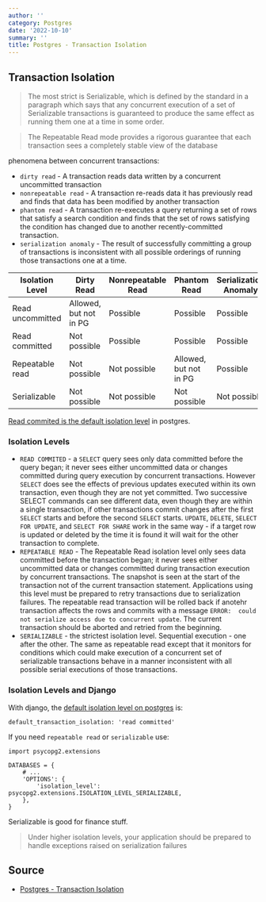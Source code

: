 ```yaml
---
author: ''
category: Postgres
date: '2022-10-10'
summary: ''
title: Postgres - Transaction Isolation
---
```


## Transaction Isolation

> The most strict is Serializable, which is defined by the standard in a paragraph which says that any concurrent execution of a set of Serializable transactions is guaranteed to produce the same effect as running them one at a time in some order.

> The Repeatable Read mode provides a rigorous guarantee that each transaction sees a completely stable view of the database

phenomena between concurrent transactions:

* `dirty read` - A transaction reads data written by a concurrent uncommitted transaction
* `nonrepeatable read` - A transaction re-reads data it has previously read and finds that data has been modified by another transaction
* `phantom read` - A transaction re-executes a query returning a set of rows that satisfy a search condition and finds that the set of rows satisfying the condition has changed due to another recently-committed transaction.
* `serialization anomaly` - The result of successfully committing a group of transactions is inconsistent with all possible orderings of running those transactions one at a time.

| Isolation Level |	Dirty Read |	Nonrepeatable Read |	Phantom Read |	Serialization Anomaly |
| --------------- | ---------- | --------------------- | --------------- | ---------------------- |
| Read uncommitted |	Allowed, but not in PG |	Possible |	Possible |	Possible |
| Read committed |	Not possible |	Possible |	Possible |	Possible |
| Repeatable read |	Not possible |	Not possible |	Allowed, but not in PG |	Possible |
| Serializable |	Not possible |	Not possible |	Not possible |	Not possible |

[Read commited is the default isolation level](https://www.postgresql.org/docs/current/transaction-iso.html) in postgres.

### Isolation Levels

* `READ COMMITED` - a `SELECT` query sees only data committed before the query began; it never sees either uncommitted data or changes committed during query execution by concurrent transactions. However `SELECT` does see the effects of previous updates executed within its own transaction, even though they are not yet committed. Two successive SELECT commands can see different data, even though they are within a single transaction, if other transactions commit changes after the first `SELECT` starts and before the second `SELECT` starts. `UPDATE`, `DELETE`, `SELECT FOR UPDATE`, and `SELECT FOR SHARE` work in the same way - if a target row is updated or deleted by the time it is found it will wait for the other transaction to complete.
* `REPEATABLE READ` - The Repeatable Read isolation level only sees data committed before the transaction began; it never sees either uncommitted data or changes committed during transaction execution by concurrent transactions. The snapshot is seen at the start of the transaction not of the current transaction statement. Applications using this level must be prepared to retry transactions due to serialization failures. The repeatable read transaction will be rolled back if anotehr transaction affects the rows and commits with a message `ERROR:  could not serialize access due to concurrent update`. The current transaction should be aborted and retried from the beginning. 
* `SERIALIZABLE` - the strictest isolation level. Sequential execution - one after the other. The same as repeatable read except that it monitors for conditions which could make execution of a concurrent set of serializable transactions behave in a manner inconsistent with all possible serial executions of those transactions.
### Isolation Levels and Django

With django, the [default isolation level on postgres](https://docs.djangoproject.com/en/4.1/ref/databases/#optimizing-postgresql-s-configuration) is:

    default_transaction_isolation: 'read committed'

If you need `repeatable read` or `serializable` use:

    import psycopg2.extensions

    DATABASES = {
        # ...
        'OPTIONS': {
            'isolation_level': psycopg2.extensions.ISOLATION_LEVEL_SERIALIZABLE,
        },
    }

Serializable is good for finance stuff.

> Under higher isolation levels, your application should be prepared to handle exceptions raised on serialization failures

## Source

* [Postgres - Transaction Isolation](https://www.postgresql.org/docs/current/transaction-iso.html)
